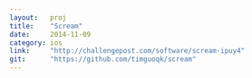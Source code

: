 ```yaml
---
layout:   proj
title:    "Scream"
date:     2014-11-09
category: ios
link:     "http://challengepost.com/software/scream-ipuy4"
git:      "https://github.com/timguoqk/scream"
---
```

